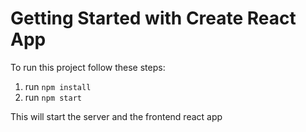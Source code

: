 # Getting Started with Create React App

To run this project follow these steps:
1. run ```npm install```
2. run ```npm start```

This will start the server and the frontend react app